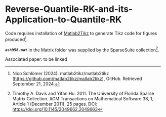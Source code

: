 # Reverse-Quantile-RK-and-its-Application-to-Quantile-RK

Code requires installation of [Matlab2Tikz](https://www.mathworks.com/matlabcentral/fileexchange/22022-matlab2tikz-matlab2tikz) to generate Tikz code for figures produced[^1].

**`ash958.mat`** in the Matrix folder was supplied by the SparseSuite collection[^2].

Associated paper: to be linked

[^1]:Nico Schlömer (2024). matlab2tikz/matlab2tikz (https://github.com/matlab2tikz/matlab2tikz), GitHub. Retrieved September 21, 2024. 

[^2]:Timothy A. Davis and Yifan Hu. 2011. The University of Florida Sparse Matrix Collection. ACM Transactions on Mathematical Software 38, 1, Article 1 (December 2011), 25 pages. DOI: https://doi.org/10.1145/2049662.2049663
